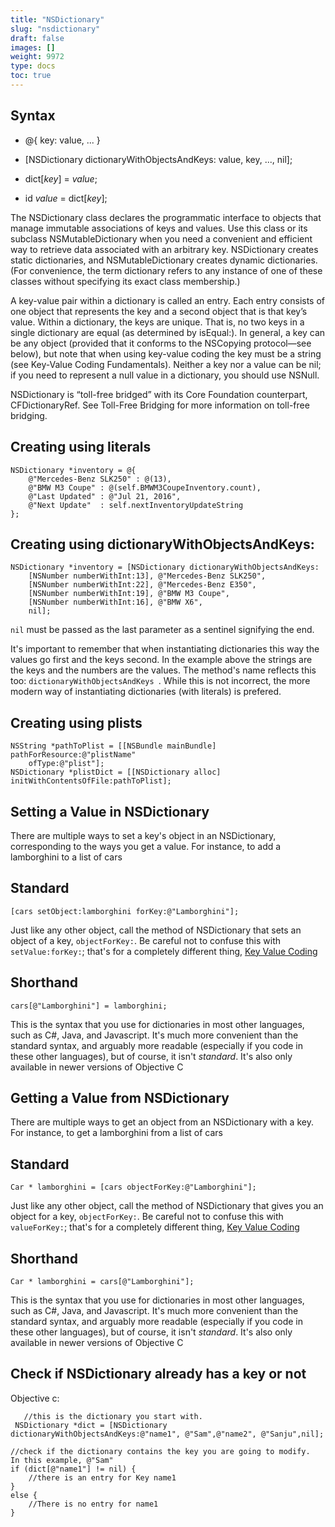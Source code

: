 ```yaml
---
title: "NSDictionary"
slug: "nsdictionary"
draft: false
images: []
weight: 9972
type: docs
toc: true
---
```


## Syntax
- @{ key: value, ... }

- [NSDictionary dictionaryWithObjectsAndKeys: value, key, ..., nil];

- dict[*key*] = *value*;

- id *value* = dict[*key*];

The NSDictionary class declares the programmatic interface to objects that manage immutable associations of keys and values. Use this class or its subclass NSMutableDictionary when you need a convenient and efficient way to retrieve data associated with an arbitrary key. NSDictionary creates static dictionaries, and NSMutableDictionary creates dynamic dictionaries. (For convenience, the term dictionary refers to any instance of one of these classes without specifying its exact class membership.)

A key-value pair within a dictionary is called an entry. Each entry consists of one object that represents the key and a second object that is that key’s value. Within a dictionary, the keys are unique. That is, no two keys in a single dictionary are equal (as determined by isEqual:). In general, a key can be any object (provided that it conforms to the NSCopying protocol—see below), but note that when using key-value coding the key must be a string (see Key-Value Coding Fundamentals). Neither a key nor a value can be nil; if you need to represent a null value in a dictionary, you should use NSNull.

NSDictionary is “toll-free bridged” with its Core Foundation counterpart, CFDictionaryRef. See Toll-Free Bridging for more information on toll-free bridging.



## Creating using literals
    NSDictionary *inventory = @{
        @"Mercedes-Benz SLK250" : @(13),
        @"BMW M3 Coupe" : @(self.BMWM3CoupeInventory.count),
        @"Last Updated" : @"Jul 21, 2016",
        @"Next Update"  : self.nextInventoryUpdateString
    };

## Creating using dictionaryWithObjectsAndKeys:
    NSDictionary *inventory = [NSDictionary dictionaryWithObjectsAndKeys:
        [NSNumber numberWithInt:13], @"Mercedes-Benz SLK250",
        [NSNumber numberWithInt:22], @"Mercedes-Benz E350",
        [NSNumber numberWithInt:19], @"BMW M3 Coupe",
        [NSNumber numberWithInt:16], @"BMW X6",
        nil];


`nil` must be passed as the last parameter as a sentinel signifying the end.

It's important to remember that when instantiating dictionaries this way the values go first and the keys second. In the example above the strings are the keys and the numbers are the values. The method's name reflects this too: `dictionaryWithObjectsAndKeys `.
While this is not incorrect, the more modern way of instantiating dictionaries (with literals) is prefered.

## Creating using plists
    NSString *pathToPlist = [[NSBundle mainBundle] pathForResource:@"plistName" 
        ofType:@"plist"];
    NSDictionary *plistDict = [[NSDictionary alloc] initWithContentsOfFile:pathToPlist];

## Setting a Value in NSDictionary
There are multiple ways to set a key's object in an NSDictionary, corresponding to the ways you get a value. For instance, to add a lamborghini to a list of cars

Standard
---
```
[cars setObject:lamborghini forKey:@"Lamborghini"];
```
Just like any other object, call the method of NSDictionary that sets an object of a key, `objectForKey:`. Be careful not to confuse this with `setValue:forKey:`; that's for a completely different thing, [Key Value Coding][1]

Shorthand
---
```
cars[@"Lamborghini"] = lamborghini;
```
This is the syntax that you use for dictionaries in most other languages, such as C#, Java, and Javascript. It's much more convenient than the standard syntax, and arguably more readable (especially if you code in these other languages), but of course, it isn't *standard*. It's also only available in newer versions of Objective C

  [1]: https://www.wikiod.com/objective-c/key-value-coding--key-value-observing

## Getting a Value from NSDictionary
There are multiple ways to get an object from an NSDictionary with a key. For instance, to get a lamborghini from a list of cars

Standard
---
```
Car * lamborghini = [cars objectForKey:@"Lamborghini"];
```
Just like any other object, call the method of NSDictionary that gives you an object for a key, `objectForKey:`. Be careful not to confuse this with `valueForKey:`; that's for a completely different thing, [Key Value Coding][1]

Shorthand
---
```
Car * lamborghini = cars[@"Lamborghini"];
```
This is the syntax that you use for dictionaries in most other languages, such as C#, Java, and Javascript. It's much more convenient than the standard syntax, and arguably more readable (especially if you code in these other languages), but of course, it isn't *standard*. It's also only available in newer versions of Objective C

  [1]: https://www.wikiod.com/objective-c/key-value-coding--key-value-observing

## Check if NSDictionary already has a key or not
Objective c:

       //this is the dictionary you start with. 
     NSDictionary *dict = [NSDictionary dictionaryWithObjectsAndKeys:@"name1", @"Sam",@"name2", @"Sanju",nil];
  
    //check if the dictionary contains the key you are going to modify.  In this example, @"Sam"
    if (dict[@"name1"] != nil) {
        //there is an entry for Key name1       
    }
    else {
        //There is no entry for name1       
    }


